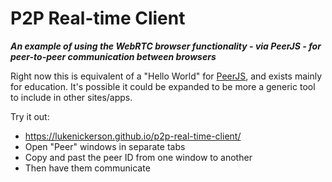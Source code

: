 # P2P Real-time Client

***An example of using the WebRTC browser functionality - via PeerJS - for peer-to-peer communication between browsers***

Right now this is equivalent of a "Hello World" for [PeerJS](https://peerjs.com/docs/#peer), and exists mainly for education. It's possible it could be expanded to be more a generic tool to include in other sites/apps.

Try it out: 
- https://lukenickerson.github.io/p2p-real-time-client/
- Open "Peer" windows in separate tabs
- Copy and past the peer ID from one window to another
- Then have them communicate
